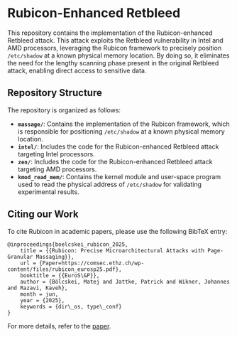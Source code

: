 # Rubicon-Enhanced Retbleed

This repository contains the implementation of the Rubicon-enhanced Retbleed attack. This attack exploits the Retbleed vulnerability in Intel and AMD processors, leveraging the Rubicon framework to precisely position `/etc/shadow` at a known physical memory location. By doing so, it eliminates the need for the lengthy scanning phase present in the original Retbleed attack, enabling direct access to sensitive data.

## Repository Structure

The repository is organized as follows:

- **`massage/`**: Contains the implementation of the Rubicon framework, which is responsible for positioning `/etc/shadow` at a known physical memory location.
- **`intel/`**: Includes the code for the Rubicon-enhanced Retbleed attack targeting Intel processors.
- **`zen/`**: Includes the code for the Rubicon-enhanced Retbleed attack targeting AMD processors.
- **`kmod_read_mem/`**: Contains the kernel module and user-space program used to read the physical address of `/etc/shadow` for validating experimental results.

## Citing our Work
To cite Rubicon in academic papers, please use the following BibTeX entry:

```
@inproceedings{boelcskei_rubicon_2025,
	title = {{Rubicon: Precise Microarchitectural Attacks with Page-Granular Massaging}}, 
	url = {Paper=https://comsec.ethz.ch/wp-content/files/rubicon_eurosp25.pdf},
	booktitle = {{EuroS\&P}},
	author = {Bölcskei, Matej and Jattke, Patrick and Wikner, Johannes and Razavi, Kaveh},
	month = jun,
	year = {2025},
	keywords = {dir\_os, type\_conf}
}
```

For more details, refer to the [paper](https://comsec.ethz.ch/wp-content/files/rubicon_eurosp25.pdf).
